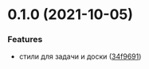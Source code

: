 # 0.1.0 (2021-10-05)


### Features

* стили для задачи и доски ([34f9691](https://github.com/1mediainvest/userscript-redmine-delo/commit/34f9691))



